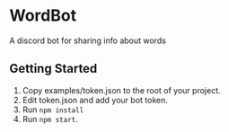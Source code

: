 # WordBot

A discord bot for sharing info about words

## Getting Started

1. Copy examples/token.json to the root of your project.
2. Edit token.json and add your bot token.
3. Run `npm install`
4. Run `npm start`.
